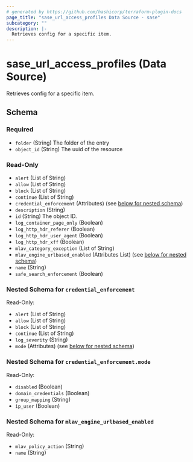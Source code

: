 ```yaml
---
# generated by https://github.com/hashicorp/terraform-plugin-docs
page_title: "sase_url_access_profiles Data Source - sase"
subcategory: ""
description: |-
  Retrieves config for a specific item.
---
```


# sase_url_access_profiles (Data Source)

Retrieves config for a specific item.



<!-- schema generated by tfplugindocs -->
## Schema

### Required

- `folder` (String) The folder of the entry
- `object_id` (String) The uuid of the resource

### Read-Only

- `alert` (List of String)
- `allow` (List of String)
- `block` (List of String)
- `continue` (List of String)
- `credential_enforcement` (Attributes) (see [below for nested schema](#nestedatt--credential_enforcement))
- `description` (String)
- `id` (String) The object ID.
- `log_container_page_only` (Boolean)
- `log_http_hdr_referer` (Boolean)
- `log_http_hdr_user_agent` (Boolean)
- `log_http_hdr_xff` (Boolean)
- `mlav_category_exception` (List of String)
- `mlav_engine_urlbased_enabled` (Attributes List) (see [below for nested schema](#nestedatt--mlav_engine_urlbased_enabled))
- `name` (String)
- `safe_search_enforcement` (Boolean)

<a id="nestedatt--credential_enforcement"></a>
### Nested Schema for `credential_enforcement`

Read-Only:

- `alert` (List of String)
- `allow` (List of String)
- `block` (List of String)
- `continue` (List of String)
- `log_severity` (String)
- `mode` (Attributes) (see [below for nested schema](#nestedatt--credential_enforcement--mode))

<a id="nestedatt--credential_enforcement--mode"></a>
### Nested Schema for `credential_enforcement.mode`

Read-Only:

- `disabled` (Boolean)
- `domain_credentials` (Boolean)
- `group_mapping` (String)
- `ip_user` (Boolean)



<a id="nestedatt--mlav_engine_urlbased_enabled"></a>
### Nested Schema for `mlav_engine_urlbased_enabled`

Read-Only:

- `mlav_policy_action` (String)
- `name` (String)


